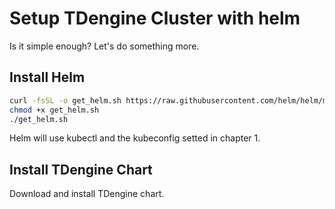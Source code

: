 # Setup TDengine Cluster with helm

Is it simple enough? Let's do something more.

## Install Helm

```sh
curl -fsSL -o get_helm.sh https://raw.githubusercontent.com/helm/helm/master/scripts/get-helm-3
chmod +x get_helm.sh
./get_helm.sh
```

Helm will use kubectl and the kubeconfig setted in chapter 1.

## Install TDengine Chart

Download and install TDengine chart.

```sh
```
